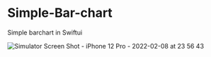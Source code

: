 # Simple-Bar-chart
Simple barchart in Swiftui

![Simulator Screen Shot - iPhone 12 Pro - 2022-02-08 at 23 56 43](https://user-images.githubusercontent.com/4938757/153124717-d79d66bf-56c6-4f9f-acb5-0da3d8a21033.png)
